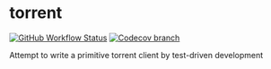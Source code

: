 # torrent

[![GitHub Workflow Status](https://img.shields.io/github/actions/workflow/status/baskiton/torrent/tests.yml?label=tests&logo=github)][tests]
[![Codecov branch](https://img.shields.io/codecov/c/github/baskiton/torrent/main?logo=codecov)][codecov]

Attempt to write a primitive torrent client by test-driven development

[tests]: https://github.com/baskiton/torrent/actions/workflows/tests.yml
[codecov]: https://app.codecov.io/gh/baskiton/torrent
